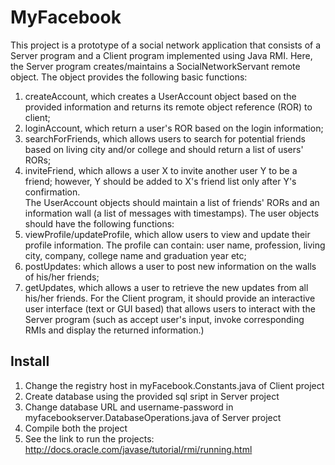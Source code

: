 MyFacebook
=========

This project is a prototype of a social network application that consists of a Server program and a Client program implemented using Java RMI. Here, the Server program creates/maintains a SocialNetworkServant remote object. The object provides the following basic functions:<br>
1. createAccount, which creates a UserAccount object based on the provided information and returns its remote object reference (ROR) to client;<br>
2. loginAccount, which return a user's ROR based on the login information;<br>
3. searchForFriends, which allows users to search for potential friends based on living city and/or college and should return a list of users' RORs;<br>
4. inviteFriend, which allows a user X to invite another user Y to be a friend; however, Y should be added to X's friend list only after Y's confirmation.<br>
The UserAccount objects should maintain a list of friends' RORs and an information wall (a list of messages with timestamps). The user objects should have the following functions:<br>
1. viewProfile/updateProfile, which allow users to view and update their profile information. The profile can contain: user name, profession, living city, company, college name and graduation year etc;<br>
2. postUpdates: which allows a user to post new information on the walls of his/her friends;<br>
3. getUpdates, which allows a user to retrieve the new updates from all his/her friends. For the Client program, it should provide an interactive user interface (text or GUI based) that allows users to interact with the Server program (such as accept user's input, invoke corresponding RMIs and display the returned information.)

Install
-------
1. Change the registry host in myFacebook.Constants.java of Client project
2. Create database using the provided sql sript in Server project
3. Change database URL and username-password in myfacebookserver.DatabaseOperations.java of Server project
4. Compile both the project
5. See the link to run the projects: http://docs.oracle.com/javase/tutorial/rmi/running.html
